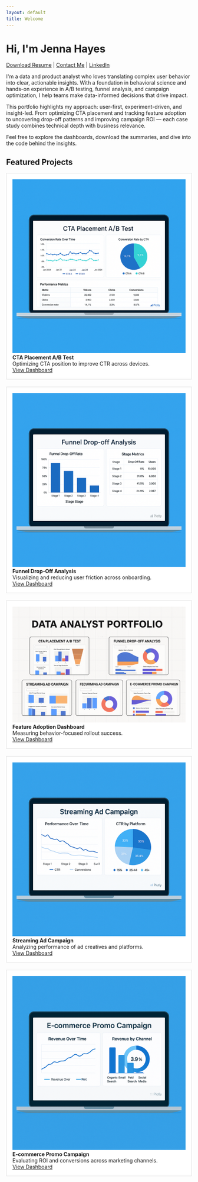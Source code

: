 ```yaml
---
layout: default
title: Welcome
---
```


# Hi, I'm Jenna Hayes

[Download Resume](resume.pdf) | [Contact Me](mailto:jenna.hayes0110@gmail.com) | [LinkedIn](https://linkedin.com/in/jennahayes92)

I'm a data and product analyst who loves translating complex user behavior into clear, actionable insights. With a foundation in behavioral science and hands-on experience in A/B testing, funnel analysis, and campaign optimization, I help teams make data-informed decisions that drive impact.

This portfolio highlights my approach: user-first, experiment-driven, and insight-led. From optimizing CTA placement and tracking feature adoption to uncovering drop-off patterns and improving campaign ROI — each case study combines technical depth with business relevance.

Feel free to explore the dashboards, download the summaries, and dive into the code behind the insights.

## Featured Projects

<div style="display: grid; grid-template-columns: repeat(auto-fit, minmax(280px, 1fr)); gap: 20px;">

<!-- CTA Test -->
<div style="border: 1px solid #ddd; padding: 16px; background: #fff;">
<a href="assets/cta-ab-test.html"><img src="assets/cta-thumb.png" alt="CTA Test" style="width:100%;"/></a>
<strong>CTA Placement A/B Test</strong><br>
Optimizing CTA position to improve CTR across devices.<br>
<a href="assets/cta-ab-test.html">View Dashboard</a>
</div>

<!-- Funnel Drop-Off -->
<div style="border: 1px solid #ddd; padding: 16px; background: #fff;">
<a href="assets/funnel-dropoff.html"><img src="assets/funnel-thumb.png" alt="Funnel Drop-Off" style="width:100%;"/></a>
<strong>Funnel Drop-Off Analysis</strong><br>
Visualizing and reducing user friction across onboarding.<br>
<a href="assets/funnel-dropoff.html">View Dashboard</a>
</div>

<!-- Feature Adoption -->
<div style="border: 1px solid #ddd; padding: 16px; background: #fff;">
<a href="assets/feature-adoption.html"><img src="assets/feature-thumb.png" alt="Feature Adoption" style="width:100%;"/></a>
<strong>Feature Adoption Dashboard</strong><br>
Measuring behavior-focused rollout success.<br>
<a href="assets/feature-adoption.html">View Dashboard</a>
</div>

<!-- Streaming Campaign -->
<div style="border: 1px solid #ddd; padding: 16px; background: #fff;">
<a href="assets/streaming-campaign.html"><img src="assets/streaming-thumb.png" alt="Streaming Campaign" style="width:100%;"/></a>
<strong>Streaming Ad Campaign</strong><br>
Analyzing performance of ad creatives and platforms.<br>
<a href="assets/streaming-campaign.html">View Dashboard</a>
</div>

<!-- E-commerce Campaign -->
<div style="border: 1px solid #ddd; padding: 16px; background: #fff;">
<a href="assets/ecommerce-campaign.html"><img src="assets/ecommerce-thumb.png" alt="Ecommerce Campaign" style="width:100%;"/></a>
<strong>E-commerce Promo Campaign</strong><br>
Evaluating ROI and conversions across marketing channels.<br>
<a href="assets/ecommerce-campaign.html">View Dashboard</a>
</div>

</div>